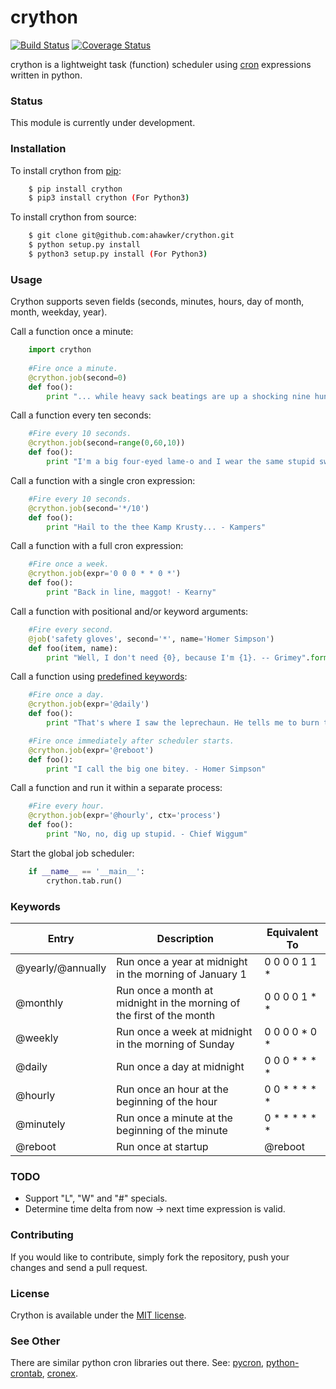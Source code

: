 # crython  
[![Build Status](https://travis-ci.org/ahawker/crython.png)](https://travis-ci.org/ahawker/crython)
[![Coverage Status](https://coveralls.io/repos/ahawker/crython/badge.png?branch=master)](https://coveralls.io/r/ahawker/crython)

crython is a lightweight task (function) scheduler using [cron](http://en.wikipedia.org/wiki/Cron) expressions written in python.

### Status
This module is currently under development.

### Installation
To install crython from [pip](https://pypi.python.org/pypi/pip):
```bash
    $ pip install crython
    $ pip3 install crython (For Python3)
```

To install crython from source:
```bash
    $ git clone git@github.com:ahawker/crython.git
    $ python setup.py install
    $ python3 setup.py install (For Python3)
```

### Usage
Crython supports seven fields (seconds, minutes, hours, day of month, month, weekday, year).

Call a function once a minute:
```python
    import crython
    
    #Fire once a minute.
    @crython.job(second=0)
    def foo():
        print "... while heavy sack beatings are up a shocking nine hundred percent? - Kent Brockman"
```
        
Call a function every ten seconds:  
```python
    #Fire every 10 seconds.
    @crython.job(second=range(0,60,10))
    def foo():
        print "I'm a big four-eyed lame-o and I wear the same stupid sweater every day. - Homer's Brain"
```

Call a function with a single cron expression:
```python
    #Fire every 10 seconds.
    @crython.job(second='*/10')
    def foo():
        print "Hail to the thee Kamp Krusty... - Kampers"
```
        
Call a function with a full cron expression:
```python
    #Fire once a week.
    @crython.job(expr='0 0 0 * * 0 *')
    def foo():
        print "Back in line, maggot! - Kearny"
```

Call a function with positional and/or keyword arguments:
```python
    #Fire every second.
    @job('safety gloves', second='*', name='Homer Simpson')
    def foo(item, name):
        print "Well, I don't need {0}, because I'm {1}. -- Grimey".format(item, name)
```

Call a function using [predefined keywords](https://github.com/ahawker/crython#keywords):
```python
    #Fire once a day.
    @crython.job(expr='@daily')
    def foo():
        print "That's where I saw the leprechaun. He tells me to burn things! - Ralph Wiggum"
```

```python
    #Fire once immediately after scheduler starts.
    @crython.job(expr='@reboot')
    def foo():
        print "I call the big one bitey. - Homer Simpson"
```

Call a function and run it within a separate process:
```python
    #Fire every hour.
    @crython.job(expr='@hourly', ctx='process')
    def foo():
        print "No, no, dig up stupid. - Chief Wiggum"
```

Start the global job scheduler:  
```python
    if __name__ == '__main__':
        crython.tab.run()
```

### Keywords
| Entry | Description | Equivalent To |
| --- | --- | --- |
| @yearly/@annually | Run once a year at midnight in the morning of January 1 | 0 0 0 0 1 1 * |
| @monthly | Run once a month at midnight in the morning of the first of the month | 0 0 0 0 1 * * |
| @weekly | Run once a week at midnight in the morning of Sunday | 0 0 0 0 * 0 * |
| @daily | Run once a day at midnight | 0 0 0 * * * * |
| @hourly | Run once an hour at the beginning of the hour | 0 0 * * * * * |
| @minutely | Run once a minute at the beginning of the minute | 0 * * * * * * |
| @reboot | Run once at startup | @reboot |

### TODO
- Support "L", "W" and "#" specials.
- Determine time delta from now -> next time expression is valid.

### Contributing
If you would like to contribute, simply fork the repository, push your changes and send a pull request.

### License
Crython is available under the [MIT license](https://github.com/ahawker/crython/blob/master/LICENSE.md).

### See Other
There are similar python cron libraries out there.
See:
[pycron](http://www.kalab.com/freeware/pycron/pycron.htm),
[python-crontab](http://pypi.python.org/pypi/python-crontab/),
[cronex](https://github.com/jameseric/cronex).
